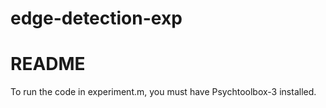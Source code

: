 # edge-detection-exp
# README

To run the code in experiment.m, you must have Psychtoolbox-3 installed.
